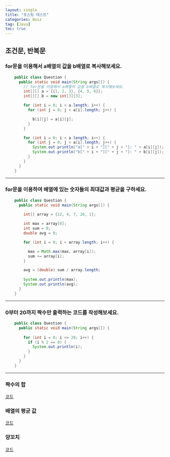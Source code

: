 ```yaml
---
layout: single
title: "포스팅 테스트"
categories: Quiz
tag: [Java]
toc: true
---
```


## 조건문, 반복문


### for문을 이용해서 a배열의 값을 b배열로 복사해보세요.

```java
    public class Question {
      public static void main(String args[]) {
        // for문을 이용해서 a배열의 값을 b배열로 복사해보세요.
        int[][] a = {{1, 2, 3}, {4, 5, 6}};
        int[][] b = new int[3][3];

        for (int i = 0; i < a.length; i++) {
          for (int j = 0; j < a[i].length; j++) {

            b[i][j] = a[i][j];
          }
        }

        for (int i = 0; i < a.length; i++) {
          for (int j = 0; j < a[i].length; j++) {
            System.out.println("a[" + i + "][" + j + "]: " + a[i][j]);
            System.out.println("b[" + i + "][" + j + "]: " + b[i][j]);
          }
        }
      }
    }
```
---
### for문을 이용하여 배열에 있는 숫자들의 최대값과 평균을 구하세요.

```java
    public class Question {
      public static void main(String args[]) {
          
        int[] array = {12, 4, 7, 20, 1};

        int max = array[0];
        int sum = 0;
        double avg = 0;

        for (int i = 0; i < array.length; i++) {

          max = Math.max(max, array[i]);
          sum += array[i];
        }

        avg = (double) sum / array.length;
        
        System.out.println(max);
        System.out.println(avg);
      }
    }
```
---
### 0부터 20까지 짝수만 출력하는 코드를 작성해보세요.

```java
    public class Question {
      public static void main(String args[]) {
          
        for (int i = 0; i <= 20; i++) {
          if (i % 2 == 0) {
            System.out.println(i);
          }
        }
      }
    }
```
---
### 짝수의 합
[코드](https://github.com/fernandokkang/Algorithm/tree/main/%ED%94%84%EB%A1%9C%EA%B7%B8%EB%9E%98%EB%A8%B8%EC%8A%A4/0/120831.%E2%80%85%EC%A7%9D%EC%88%98%EC%9D%98%E2%80%85%ED%95%A9)

### 배열의 평균 값
[코드](https://github.com/fernandokkang/Algorithm/tree/main/%ED%94%84%EB%A1%9C%EA%B7%B8%EB%9E%98%EB%A8%B8%EC%8A%A4/0/120817.%E2%80%85%EB%B0%B0%EC%97%B4%EC%9D%98%E2%80%85%ED%8F%89%EA%B7%A0%EA%B0%92)

### 양꼬치
[코드](https://github.com/fernandokkang/Algorithm/tree/main/%ED%94%84%EB%A1%9C%EA%B7%B8%EB%9E%98%EB%A8%B8%EC%8A%A4/0/120830.%E2%80%85%EC%96%91%EA%BC%AC%EC%B9%98)